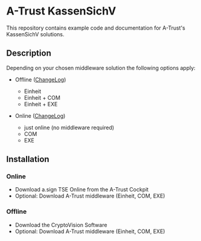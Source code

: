 # A-Trust KassenSichV
This repository contains example code and documentation for A-Trust's KassenSichV solutions.

## Description
Depending on your chosen middleware solution the following options apply:

 - Offline ([ChangeLog](https://github.com/A-Trust/KassenSichV/blob/main/Einheit/Docs/ChangeLog.md))
   - Einheit 
   - Einheit + COM
   - Einheit + EXE

 - Online ([ChangeLog](https://github.com/A-Trust/KassenSichV/blob/main/Online/Docs/ChangeLog.md))
   - just online (no middleware required)
   - COM
   - EXE

## Installation
### Online
 - Download a.sign TSE Online from the A-Trust Cockpit
 - Optional: Download A-Trust middleware (Einheit, COM, EXE)

### Offline
 - Download the CryptoVision Software
 - Optional: Download A-Trust middleware (Einheit, COM, EXE)
